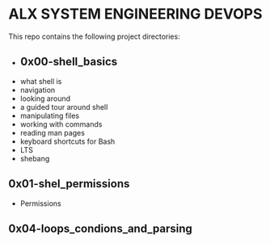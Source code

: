 # ALX SYSTEM ENGINEERING DEVOPS
This repo contains the following project directories:

* ## 0x00-shell_basics
* what shell is
* navigation
* looking around
* a guided tour around shell
* manipulating files
* working with commands
* reading man pages
* keyboard shortcuts for Bash
* LTS
* shebang

## 0x01-shel_permissions
* Permissions

## 0x04-loops_condions_and_parsing


